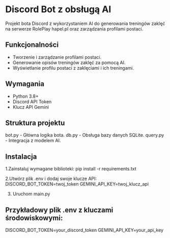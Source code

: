 # Discord Bot z obsługą AI
Projekt bota Discord z wykorzystaniem AI do generowania treningów zaklęć na serwerze RolePlay hapel.pl oraz zarządzania profilami postaci.

## Funkcjonalności
- Tworzenie i zarządzanie profilami postaci.
- Generowanie opisów treningów zaklęć za pomocą AI.
- Wyświetlanie profilu postaci z zaklęciami i ich treningami.

## Wymagania
- Python 3.8+
- Discord API Token
- Klucz API Gemini

## Struktura projektu
bot.py - Główna logika bota.
db.py - Obsługa bazy danych SQLite.
query.py - Integracja z modelem AI.

## Instalacja
1.Zainstaluj wymagane biblioteki:
pip install -r requirements.txt

2.Utwórz plik .env i dodaj swoje klucze API:
DISCORD_BOT_TOKEN=twoj_token
GEMINI_API_KEY=twoj_klucz_api

3. Uruchom main.py
   
## Przykładowy plik .env z kluczami środowiskowymi:
DISCORD_BOT_TOKEN=your_discord_token
GEMINI_API_KEY=your_api_key
